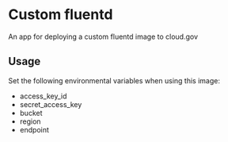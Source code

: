 # Custom fluentd

An app for deploying a custom fluentd image to cloud.gov

## Usage

Set the following environmental variables when using this image:

* access_key_id
* secret_access_key
* bucket
* region
* endpoint